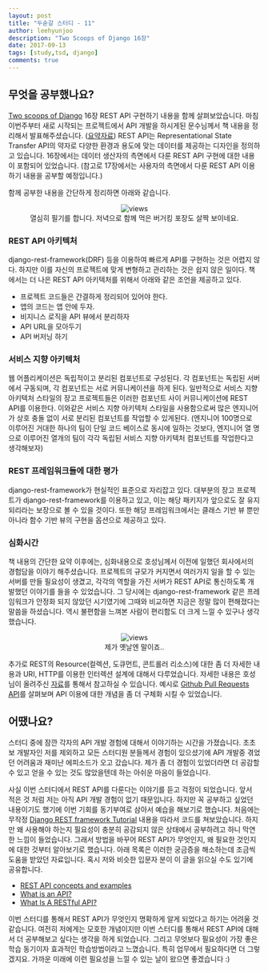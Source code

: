 ```yaml
---
layout: post
title: "두숟갈 스터디 - 11"
author: leehyunjoo
description: "Two Scoops of Django 16장"
date: 2017-09-13
tags: [study,tsd, django]
comments: true
---
```


## 무엇을 공부했나요?
[Two scoops of Django](https://www.twoscoopspress.com/products/two-scoops-of-django-1-11) 16장 REST API 구현하기 내용을 함께 살펴보았습니다. 마침 이번주부터 새로 시작되는 프로젝트에서 API 개발을 하시게된 문수님께서 책 내용을 정리해서 발표해주셨습니다. ([요약자료](https://github.com/8percent/tsd/blob/master/chapter16/summary.md)) REST API는 Representational State Transfer API의 약자로 다양한 환경과 용도에 맞는 데이터를 제공하는 디자인을 정의하고 있습니다. 16장에서는 데이터 생산자의 측면에서 다룬 REST API 구현에 대한 내용이 포함되어 있었습니다. (참고로 17장에서는 사용자의 측면에서 다룬 REST API 이용하기 내용을 공부할 예정입니다.)

함께 공부한 내용을 간단하게 정리하면 아래와 같습니다.

<center>
<figure>
<img src="/images/tsd-11-1.jpg" alt="views">
<figcaption>열심히 필기를 합니다. 저녁으로 함께 먹은 버거킹 포장도 살짝 보이네요.</figcaption>
</figure>
</center>

### REST API 아키텍처
django-rest-framework(DRF) 등을 이용하여 빠르게 API를 구현하는 것은 어렵지 않다. 하지만 이를 자신의 프로젝트에 맞게 변형하고 관리하는 것은 쉽지 않은 일이다. 책에서는 더 나은 REST API 아키텍처를 위해서 아래와 같은 조언을 제공하고 있다.

- 프로젝트 코드들은 간결하게 정리되어 있어야 한다.
- 앱의 코드는 앱 안에 두자.
- 비지니스 로직을 API 뷰에서 분리하자
- API URL을 모아두기
- API 버저닝 하기

### 서비스 지향 아키텍처
웹 어플리케이션은 독립적이고 분리된 컴포넌트로 구성된다. 각 컴포넌트는 독립된 서버에서 구동되며, 각 컴포넌트는 서로 커뮤니케이션을 하게 된다.
일반적으로 서비스 지향 아키텍처 스타일의 장고 프로젝트들은 이러한 컴포넌트 사이 커뮤니케이션에 REST API를 이용한다. 이와같은 서비스 지향 아키텍처 스타일을 사용함으로써 많은 엔지니어가 상호 충돌 없이 서로 분리된 컴포넌트를 작업할 수 있게된다. (엔지니어 100명으로 이루어진 거대한 하나의 팀이 단일 코드 베이스로 동시에 일하는 것보다, 엔지니어 열 명으로 이루어진 열개의 팀이 각각 독립된 서비스 지향 아키텍처 컴포넌트를 작업한다고 생각해보자)

### REST 프레임워크들에 대한 평가
django-rest-framework가 현실적인 표준으로 자리잡고 있다. 대부분의 장고 프로젝트가 django-rest-framework를 이용하고 있고, 이는 해당 패키지가 앞으로도 잘 유지되리라는 보장으로 볼 수 있을 것이다. 또한 해당 프레임워크에서는 클래스 기반 뷰 뿐만 아니라 함수 기반 뷰의 구현을 옵션으로 제공하고 있다.

### 심화시간
책 내용의 간단한 요약 이후에는, 심화내용으로 호성님께서 이전에 일했던 회사에서의 경험담을 이야기 해주셨습니다. 프로젝트의 규모가 커지면서 여러가지 일을 할 수 있는 서버를 만들 필요성이 생겼고, 각각의 역할을 가진 서버가 REST API로 통신하도록 개발했던 이야기를 들을 수 있었습니다. 그 당시에는 django-rest-framework 같은 프레임워크가 안정화 되지 않았던 시기였기에 그때와 비교하면 지금은 정말 많이 편해졌다는 말씀을 하셨습니다. 역시 불편함을 느껴본 사람이 편리함도 더 크게 느낄 수 있구나 생각했습니다.

<center>
<figure>
<img src="/images/tsd-11-2.jpg" alt="views">
<figcaption>제가 옛날엔 말이죠..</figcaption>
</figure>
</center>

추가로 REST의 Resource(컬렉션, 도큐먼트, 콘트롤러 리소스)에 대한 좀 더 자세한 내용과 URI, HTTP를 이용한 인터렉션 설계에 대해서 다루었습니다. 자세한 내용은 호성님이 올려주신 [자료](https://github.com/8percent/tsd/blob/master/studies/20170912/chapter_16.pdf)를 통해서 참고하실 수 있습니다. 예시로 [Github Pull Requests API](https://developer.github.com/v3/pulls/)를 살펴보며 API 이용에 대한 개념을 좀 더 구체화 시킬 수 있었습니다.



## 어땠나요?
스터디 중에 잠깐 각자의 API 개발 경험에 대해서 이야기하는 시간을 가졌습니다. 초초보 개발자인 저를 제외하고 모든 스터디원 분들께서 경험이 있으셨기에 API 개발중 겪었던 어려움과 재미난 에피소드가 오고 갔습니다. 제가 좀 더 경험이 있었더라면 더 공감할 수 있고 얻을 수 있는 것도 많았을텐데 하는 아쉬운 마음이 들었습니다.

사실 이번 스터디에서 REST API를 다룬다는 이야기를 듣고 걱정이 되었습니다. 앞서 적은 것 처럼 저는 아직 API 개발 경험이 없기 때문입니다. 하지만 꼭 공부하고 싶었던 내용이기도 했기에 이번 기회를 동기부여로 삼아서 예습을 해보기로 했습니다. 처음에는 무작정 [Django REST framework Tutorial](http://www.django-rest-framework.org/tutorial/quickstart/) 내용을 따라서 코드를 쳐보았습니다. 하지만 왜 사용해야 하는지 필요성이 충분히 공감되지 않은 상태에서 공부하려고 하니 막연한 느낌이 들었습니다. 그래서 방법을 바꾸어 REST API가 무엇인지, 왜 필요한 것인지에 대한 것부터 알아보기로 했습니다. 아래 목록은 이러한 궁금증을 해소하는데 조금씩 도움을 받았던 자료입니다. 혹시 저와 비슷한 입문자 분이 이 글을 읽으실 수도 있기에 공유합니다.

- [REST API concepts and examples](https://www.youtube.com/watch?v=7YcW25PHnAA)
- [What is an API?](https://www.youtube.com/watch?v=s7wmiS2mSXY)
- [What Is A RESTful API?](https://www.youtube.com/watch?v=Q-BpqyOT3a8)

이번 스터디를 통해서 REST API가 무엇인지 명확하게 알게 되었다고 하기는 어려울 것 같습니다. 여전히 저에게는 모호한 개념이지만 이번 스터디를 통해서 REST API에 대해서 더 공부해보고 싶다는 생각을 하게 되었습니다. 그리고 무엇보다 필요성이 가장 좋은 학습 동기이자 효과적인 학습방법이라고 느꼈습니다. 특히 업무에서 필요하다면 더 그렇겠지요. 가까운 미래에 이런 필요성을 느낄 수 있는 날이 왔으면 좋겠습니다 :)

